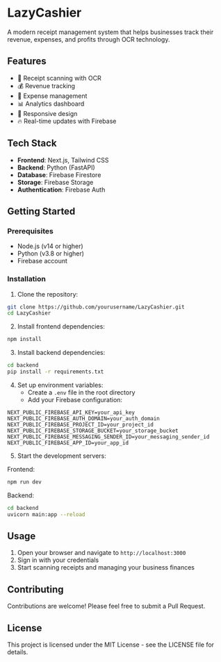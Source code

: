 # LazyCashier

A modern receipt management system that helps businesses track their revenue, expenses, and profits through OCR technology.

## Features

- 📸 Receipt scanning with OCR
- 💰 Revenue tracking
- 💸 Expense management
- 📊 Analytics dashboard
- 📱 Responsive design
- 🔥 Real-time updates with Firebase

## Tech Stack

- **Frontend**: Next.js, Tailwind CSS
- **Backend**: Python (FastAPI)
- **Database**: Firebase Firestore
- **Storage**: Firebase Storage
- **Authentication**: Firebase Auth

## Getting Started

### Prerequisites

- Node.js (v14 or higher)
- Python (v3.8 or higher)
- Firebase account

### Installation

1. Clone the repository:

```bash
git clone https://github.com/yourusername/LazyCashier.git
cd LazyCashier
```

2. Install frontend dependencies:

```bash
npm install
```

3. Install backend dependencies:

```bash
cd backend
pip install -r requirements.txt
```

4. Set up environment variables:
   - Create a `.env` file in the root directory
   - Add your Firebase configuration:

```
NEXT_PUBLIC_FIREBASE_API_KEY=your_api_key
NEXT_PUBLIC_FIREBASE_AUTH_DOMAIN=your_auth_domain
NEXT_PUBLIC_FIREBASE_PROJECT_ID=your_project_id
NEXT_PUBLIC_FIREBASE_STORAGE_BUCKET=your_storage_bucket
NEXT_PUBLIC_FIREBASE_MESSAGING_SENDER_ID=your_messaging_sender_id
NEXT_PUBLIC_FIREBASE_APP_ID=your_app_id
```

5. Start the development servers:

Frontend:

```bash
npm run dev
```

Backend:

```bash
cd backend
uvicorn main:app --reload
```

## Usage

1. Open your browser and navigate to `http://localhost:3000`
2. Sign in with your credentials
3. Start scanning receipts and managing your business finances

## Contributing

Contributions are welcome! Please feel free to submit a Pull Request.

## License

This project is licensed under the MIT License - see the LICENSE file for details.
